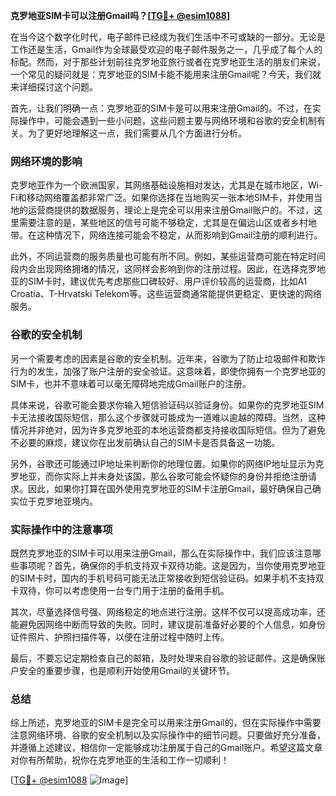**克罗地亚SIM卡可以注册Gmail吗？[[TG💪+ @esim1088](https://t.me/s/esim1088)]**

在当今这个数字化时代，电子邮件已经成为我们生活中不可或缺的一部分。无论是工作还是生活，Gmail作为全球最受欢迎的电子邮件服务之一，几乎成了每个人的标配。然而，对于那些计划前往克罗地亚旅行或者在克罗地亚生活的朋友们来说，一个常见的疑问就是：克罗地亚的SIM卡能不能用来注册Gmail呢？今天，我们就来详细探讨这个问题。

首先，让我们明确一点：克罗地亚的SIM卡是可以用来注册Gmail的。不过，在实际操作中，可能会遇到一些小问题，这些问题主要与网络环境和谷歌的安全机制有关。为了更好地理解这一点，我们需要从几个方面进行分析。

### 网络环境的影响

克罗地亚作为一个欧洲国家，其网络基础设施相对发达，尤其是在城市地区，Wi-Fi和移动网络覆盖都非常广泛。如果你选择在当地购买一张本地SIM卡，并使用当地的运营商提供的数据服务，理论上是完全可以用来注册Gmail账户的。不过，这里需要注意的是，某些地区的信号可能不够稳定，尤其是在偏远山区或者乡村地带。在这种情况下，网络连接可能会不稳定，从而影响到Gmail注册的顺利进行。

此外，不同运营商的服务质量也可能有所不同。例如，某些运营商可能在特定时间段内会出现网络拥堵的情况，这同样会影响到你的注册过程。因此，在选择克罗地亚的SIM卡时，建议优先考虑那些口碑较好、用户评价较高的运营商，比如A1 Croatia、T-Hrvatski Telekom等。这些运营商通常能提供更稳定、更快速的网络服务。

### 谷歌的安全机制

另一个需要考虑的因素是谷歌的安全机制。近年来，谷歌为了防止垃圾邮件和欺诈行为的发生，加强了账户注册的安全验证。这意味着，即使你拥有一个克罗地亚的SIM卡，也并不意味着可以毫无障碍地完成Gmail账户的注册。

具体来说，谷歌可能会要求你输入短信验证码以验证身份。如果你的克罗地亚SIM卡无法接收国际短信，那么这个步骤就可能成为一道难以逾越的障碍。当然，这种情况并非绝对，因为许多克罗地亚的本地运营商都支持接收国际短信。但为了避免不必要的麻烦，建议你在出发前确认自己的SIM卡是否具备这一功能。

另外，谷歌还可能通过IP地址来判断你的地理位置。如果你的网络IP地址显示为克罗地亚，而你实际上并未身处该国，那么谷歌可能会怀疑你的身份并拒绝注册请求。因此，如果你打算在国外使用克罗地亚的SIM卡注册Gmail，最好确保自己确实位于克罗地亚境内。

### 实际操作中的注意事项

既然克罗地亚的SIM卡可以用来注册Gmail，那么在实际操作中，我们应该注意哪些事项呢？首先，确保你的手机支持双卡双待功能。这是因为，当你使用克罗地亚的SIM卡时，国内的手机号码可能无法正常接收到短信验证码。如果手机不支持双卡双待，你可以考虑使用一台专门用于注册的备用手机。

其次，尽量选择信号强、网络稳定的地点进行注册。这样不仅可以提高成功率，还能避免因网络中断而导致的失败。同时，建议提前准备好必要的个人信息，如身份证件照片、护照扫描件等，以便在注册过程中随时上传。

最后，不要忘记定期检查自己的邮箱，及时处理来自谷歌的验证邮件。这是确保账户安全的重要步骤，也是顺利开始使用Gmail的关键环节。

### 总结

综上所述，克罗地亚的SIM卡是完全可以用来注册Gmail的，但在实际操作中需要注意网络环境、谷歌的安全机制以及实际操作中的细节问题。只要做好充分准备，并遵循上述建议，相信你一定能够成功注册属于自己的Gmail账户。希望这篇文章对你有所帮助，祝你在克罗地亚的生活和工作一切顺利！

[[TG💪+ @esim1088](https://t.me/s/esim1088) ![Image](https://i.postimg.cc/4NQfJmqS/Snipaste-2025-05-13-00-14-12.png)]